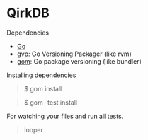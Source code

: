QirkDB
======

Dependencies

- [Go](http://golang.org/)
- [gvp](https://github.com/pote/gvp): Go Versioning Packager (like rvm)
- [gom](https://github.com/mattn/gom): Go package versioning (like bundler)

Installing dependencies

> $ gom install

> $ gom -test install

For watching your files and run all tests.

> looper
